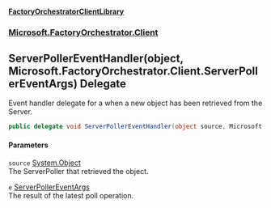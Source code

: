#### [FactoryOrchestratorClientLibrary](./FactoryOrchestratorClientLibrary.md 'FactoryOrchestratorClientLibrary')
### [Microsoft.FactoryOrchestrator.Client](./Microsoft-FactoryOrchestrator-Client.md 'Microsoft.FactoryOrchestrator.Client')
## ServerPollerEventHandler(object, Microsoft.FactoryOrchestrator.Client.ServerPollerEventArgs) Delegate
Event handler delegate for a when a new object has been retrieved from the Server.  
```csharp
public delegate void ServerPollerEventHandler(object source, Microsoft.FactoryOrchestrator.Client.ServerPollerEventArgs e);
```
#### Parameters
<a name='Microsoft-FactoryOrchestrator-Client-ServerPollerEventHandler(object_Microsoft-FactoryOrchestrator-Client-ServerPollerEventArgs)-source'></a>
`source` [System.Object](https://docs.microsoft.com/en-us/dotnet/api/System.Object 'System.Object')  
The ServerPoller that retrieved the object.  
  
<a name='Microsoft-FactoryOrchestrator-Client-ServerPollerEventHandler(object_Microsoft-FactoryOrchestrator-Client-ServerPollerEventArgs)-e'></a>
`e` [ServerPollerEventArgs](./Microsoft-FactoryOrchestrator-Client-ServerPollerEventArgs.md 'Microsoft.FactoryOrchestrator.Client.ServerPollerEventArgs')  
The result of the latest poll operation.  
  
